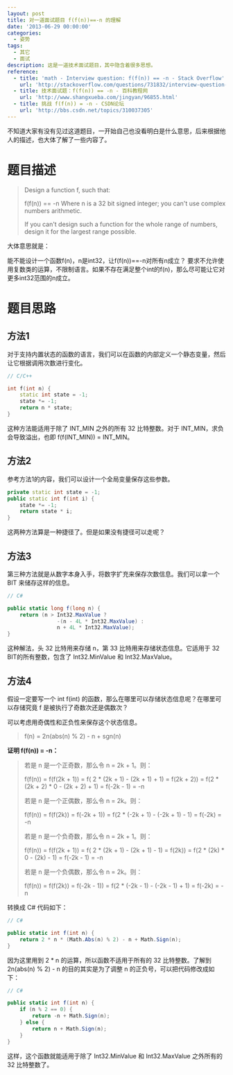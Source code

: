 ```yaml
---
layout: post
title: 对一道面试题目 f(f(n))==-n 的理解
date: '2013-06-29 00:00:00'
categories:
  - 姿势
tags:
  - 其它
  - 面试
description: 这是一道技术面试题目，其中隐含着很多思想。
reference:
  - title: 'math - Interview question: f(f(n)) == -n - Stack Overflow'
    url: 'http://stackoverflow.com/questions/731832/interview-question-ffn-n'
  - title: 技术面试题：f(f(n)) == -n - 百科教程网
    url: 'http://www.shangxueba.com/jingyan/96855.html'
  - title: 挑战 f(f(n)) = -n - CSDN论坛
    url: 'http://bbs.csdn.net/topics/310037305'
---
```


不知道大家有没有见过这道题目，一开始自己也没看明白是什么意思，后来根据他人的描述，也大体了解了一些内容了。

# 题目描述

> Design a function f, such that:
>
> f(f(n)) == -n
> Where n is a 32 bit signed integer; you can't use complex numbers arithmetic.
>
> If you can't design such a function for the whole range of numbers, design it for the largest range possible.

大体意思就是：

能不能设计一个函数f(n)，n是int32，让f(f(n))==-n对所有n成立？  要求不允许使用复数类的运算，不限制语言。如果不存在满足整个int的f(n)，那么尽可能让它对更多int32范围的n成立。

# 题目思路

## 方法1

对于支持内置状态的函数的语言，我们可以在函数的内部定义一个静态变量，然后让它根据调用次数进行变化。

```cpp
// C/C++

int f(int n) {
    static int state = -1;
    state *= -1;
    return n * state;
}
```

这种方法能适用于除了 INT_MIN 之外的所有 32 比特整数。对于 INT_MIN，求负会导致溢出，也即 f(f(INT_MIN)) = INT_MIN。

## 方法2

参考方法1的内容，我们可以设计一个全局变量保存这些参数。

```cpp
private static int state = -1;
public static int f(int i) {
    state *= -1;
    return state * i;
}
```

这两种方法算是一种捷径了。但是如果没有捷径可以走呢？

## 方法3

第三种方法就是从数字本身入手，将数字扩充来保存次数信息。我们可以拿一个 BIT 来储存这样的信息。

```csharp
// C#

public static long f(long n) {
    return (n > Int32.MaxValue ?
                -(n - 4L * Int32.MaxValue) :
                n + 4L * Int32.MaxValue);
}
```

这种解法，头 32 比特用来存储 n，第 33 比特用来存储状态信息。它适用于 32 BIT的所有整数，包含了 Int32.MinValue 和 Int32.MaxValue。

## 方法4

假设一定要写一个 int f(int) 的函数，那么在哪里可以存储状态信息呢？在哪里可以存储究竟 f 是被执行了奇数次还是偶数次？

可以考虑用奇偶性和正负性来保存这个状态信息。

> f(n) = 2n(abs(n) % 2) - n + sgn(n)

**证明 f(f(n)) = -n：**

> 若是 n 是一个正奇数，那么令 n = 2k + 1。则：
>
> f(f(n)) = f(f(2k + 1)) = f( 2 * (2k + 1) - (2k + 1) + 1) = f(2k + 2)) = f(2 * (2k + 2) * 0 - (2k + 2) + 1) = f(-2k - 1) = -n
>
> 若是 n 是一个正偶数，那么令 n = 2k。则：
>
> f(f(n)) = f(f(2k)) = f(-2k + 1)) = f(2 * (-2k + 1) - (-2k + 1) - 1) = f(-2k) = -n
>
> 若是 n 是一个负奇数，那么令 n = 2k + 1。则：
>
> f(f(n)) = f(f(2k + 1)) = f( 2 * (2k + 1) - (2k + 1) - 1) = f(2k)) = f(2 * (2k) * 0 - (2k) - 1) = f(-2k - 1) = -n
>
> 若是 n 是一个负偶数，那么令 n = 2k。则：
>
> f(f(n)) = f(f(2k)) = f(-2k - 1)) = f(2 * (-2k - 1) - (-2k - 1) + 1) = f(-2k) = -n

转换成 C# 代码如下：

```csharp
// C#

public static int f(int n) {
    return 2 * n * (Math.Abs(n) % 2) - n + Math.Sign(n);
}
```

因为这里用到 2 * n 的运算，所以函数不适用于所有的 32 比特整数。了解到 2n(abs(n) % 2) - n 的目的其实是为了调整 n 的正负号，可以把代码修改成如下：

```csharp
// C#

public static int f(int n) {
    if (n % 2 == 0) {
        return -n + Math.Sign(n);
    } else {
        return n + Math.Sign(n);
    }
}
```

这样，这个函数就能适用于除了 Int32.MinValue 和 Int32.MaxValue 之外所有的 32 比特整数了。
